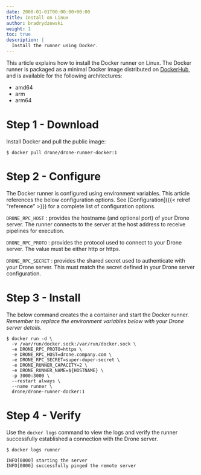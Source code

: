 ```yaml
---
date: 2000-01-01T00:00:00+00:00
title: Install on Linux
author: bradrydzewski
weight: 1
toc: true
description: |
  Install the runner using Docker.
---
```


This article explains how to install the Docker runner on Linux. The Docker runner is packaged as a minimal Docker image distributed on [DockerHub](https://hub.docker.com/r/drone/drone-runner-ssh), and is available for the following architectures:

* amd64
* arm
* arm64

# Step 1 - Download

Install Docker and pull the public image:

```
$ docker pull drone/drone-runner-docker:1
```

# Step 2 - Configure

The Docker runner is configured using environment variables. This article references the below configuration options. See [Configuration]({{< relref "reference" >}}) for a complete list of configuration options.

`DRONE_RPC_HOST`
: provides the hostname (and optional port) of your Drone server. The runner connects to the server at the host address to receive pipelines for execution.

`DRONE_RPC_PROTO`
: provides the protocol used to connect to your Drone server. The value must be either http or https.

`DRONE_RPC_SECRET`
: provides the shared secret used to authenticate with your Drone server. This must match the secret defined in your Drone server configuration.

# Step 3 - Install

The below command creates the a container and start the Docker runner. _Remember to replace the environment variables below with your Drone server details._

```
$ docker run -d \
  -v /var/run/docker.sock:/var/run/docker.sock \
  -e DRONE_RPC_PROTO=https \
  -e DRONE_RPC_HOST=drone.company.com \
  -e DRONE_RPC_SECRET=super-duper-secret \
  -e DRONE_RUNNER_CAPACITY=2 \
  -e DRONE_RUNNER_NAME=${HOSTNAME} \
  -p 3000:3000 \
  --restart always \
  --name runner \
  drone/drone-runner-docker:1
```

# Step 4 - Verify

Use the `docker logs` command to view the logs and verify the runner successfully established a connection with the Drone server.

```
$ docker logs runner

INFO[0000] starting the server
INFO[0000] successfully pinged the remote server 
```
